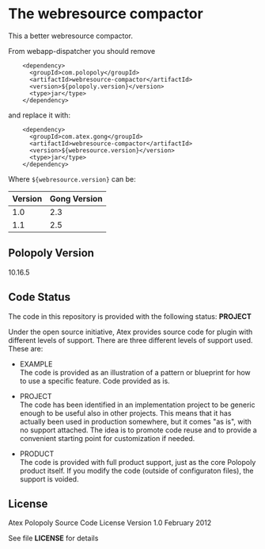 # The webresource compactor

This a better webresource compactor.

From webapp-dispatcher you should remove

```$xml
    <dependency>
      <groupId>com.polopoly</groupId>
      <artifactId>webresource-compactor</artifactId>
      <version>${polopoly.version}</version>
      <type>jar</type>
    </dependency>
```

and replace it with:

```$xml
    <dependency>
      <groupId>com.atex.gong</groupId>
      <artifactId>webresource-compactor</artifactId>
      <version>${webresource.version}</version>
      <type>jar</type>
    </dependency>
```

Where `${webresource.version}` can be:

| Version | Gong Version |
|---------|--------------|
| 1.0     | 2.3          |
| 1.1     | 2.5          |



## Polopoly Version
10.16.5

## Code Status
The code in this repository is provided with the following status: **PROJECT**

Under the open source initiative, Atex provides source code for plugin with different levels of support. There are three different levels of support used. These are:

- EXAMPLE  
The code is provided as an illustration of a pattern or blueprint for how to use a specific feature. Code provided as is.

- PROJECT  
The code has been identified in an implementation project to be generic enough to be useful also in other projects. This means that it has actually been used in production somewhere, but it comes "as is", with no support attached. The idea is to promote code reuse and to provide a convenient starting point for customization if needed.

- PRODUCT  
The code is provided with full product support, just as the core Polopoly product itself.
If you modify the code (outside of configuraton files), the support is voided.


## License
Atex Polopoly Source Code License
Version 1.0 February 2012

See file **LICENSE** for details
